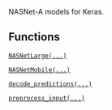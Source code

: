 NASNet-A models for Keras.



## Functions
[ `NASNetLarge(...)` ](https://tensorflow.google.cn/api_docs/python/tf/keras/applications/NASNetLarge)

[ `NASNetMobile(...)` ](https://tensorflow.google.cn/api_docs/python/tf/keras/applications/NASNetMobile)

[ `decode_predictions(...)` ](https://tensorflow.google.cn/api_docs/python/tf/keras/applications/nasnet/decode_predictions)

[ `preprocess_input(...)` ](https://tensorflow.google.cn/api_docs/python/tf/keras/applications/nasnet/preprocess_input)

